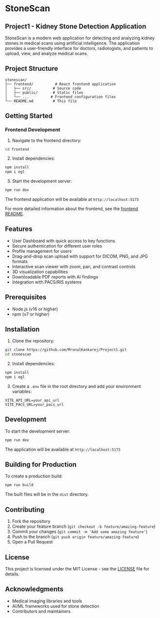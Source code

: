 # StoneScan
## Project1 - Kidney Stone Detection Application

StoneScan is a modern web application for detecting and analyzing kidney stones in medical scans using artificial intelligence. The application provides a user-friendly interface for doctors, radiologists, and patients to upload, view, and analyze medical scans.

## Project Structure

```
stonescan/
├── frontend/          # React frontend application
│   ├── src/          # Source code
│   ├── public/       # Static files
│   └── ...          # Frontend configuration files
└── README.md         # This file
```

## Getting Started

### Frontend Development

1. Navigate to the frontend directory:
```bash
cd frontend
```

2. Install dependencies:
```bash
npm install
npm i ogl
```

3. Start the development server:
```bash
npm run dev
```

The frontend application will be available at `http://localhost:5173`

For more detailed information about the frontend, see the [frontend README](frontend/README.md).

## Features

- User Dashboard with quick access to key functions
- Secure authentication for different user roles
- Profile management for users
- Drag-and-drop scan upload with support for DICOM, PNG, and JPG formats
- Interactive scan viewer with zoom, pan, and contrast controls
- 3D visualization capabilities
- Downloadable PDF reports with AI findings
- Integration with PACS/RIS systems

## Prerequisites

- Node.js (v16 or higher)
- npm (v7 or higher)

## Installation

1. Clone the repository:
```bash
git clone https://github.com/MrunalKankarej/Project1.git
cd stonescan
```

2. Install dependencies:
```bash
npm install
npm i ogl
```

3. Create a `.env` file in the root directory and add your environment variables:
```env
VITE_API_URL=your_api_url
VITE_PACS_URL=your_pacs_url
```

## Development

To start the development server:

```bash
npm run dev
```

The application will be available at `http://localhost:5173`

## Building for Production

To create a production build:

```bash
npm run build
```

The built files will be in the `dist` directory.

## Contributing

1. Fork the repository
2. Create your feature branch (`git checkout -b feature/amazing-feature`)
3. Commit your changes (`git commit -m 'Add some amazing feature'`)
4. Push to the branch (`git push origin feature/amazing-feature`)
5. Open a Pull Request

## License

This project is licensed under the MIT License - see the [LICENSE](LICENSE) file for details.

## Acknowledgments

- Medical imaging libraries and tools
- AI/ML frameworks used for stone detection
- Contributors and maintainers

